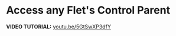 # Access any Flet's Control Parent

**VIDEO TUTORIAL:** [youtu.be/5GtSwXP3dfY](https://youtu.be/5GtSwXP3dfY)